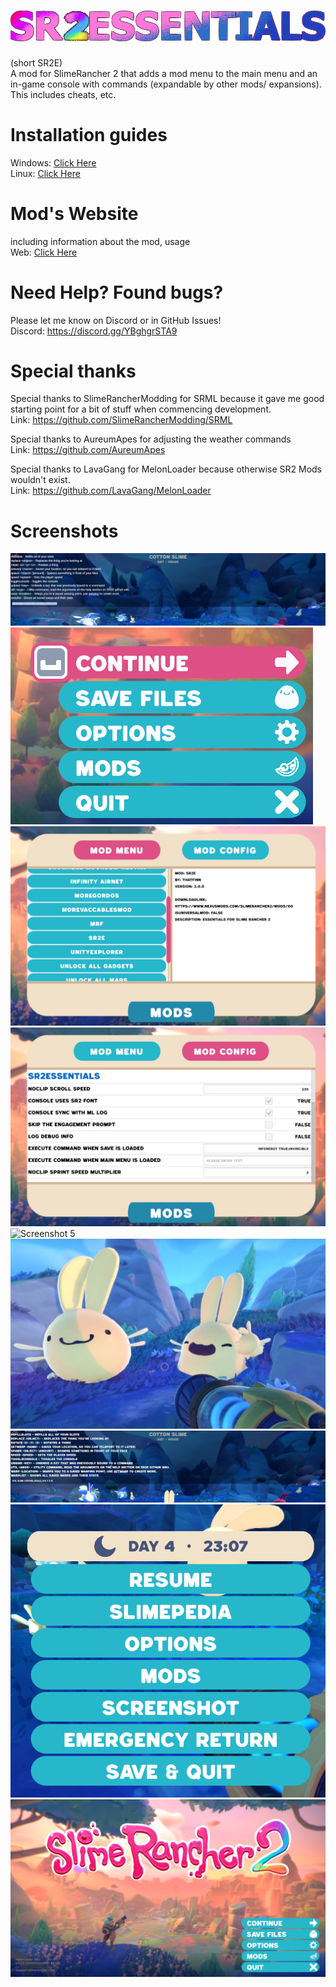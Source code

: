 # ![logo](https://github.com/ThatFinnDev/SR2E/blob/experimental/.readme/logo.png?raw=true)
(short SR2E)<br />
A mod for SlimeRancher 2 that adds a mod menu to the main menu and an in-game console with commands (expandable by other mods/ expansions). This includes cheats, etc.

# Installation guides
Windows: [Click Here](https://sr2e.thatfinn.dev/docs/installation/windows-installation-guide)<br />
Linux: [Click Here](https://sr2e.thatfinn.dev/docs/installation/linux-installation-guide)

# Mod's Website
including information about the mod, usage<br />
Web: [Click Here](https://sr2e.thatfinn.dev)

# Need Help? Found bugs?
Please let me know on Discord or in GitHub Issues!<br />
Discord: https://discord.gg/YBghgrSTA9

# Special thanks
Special thanks to SlimeRancherModding for SRML because it gave me good starting point for a bit of stuff when commencing development.<br />
Link: https://github.com/SlimeRancherModding/SRML

Special thanks to AureumApes for adjusting the weather commands<br />
Link: https://github.com/AureumApes
 
Special thanks to LavaGang for MelonLoader because otherwise SR2 Mods wouldn't exist.<br />
Link: https://github.com/LavaGang/MelonLoader
# Screenshots
![Screenshot 1](https://github.com/ThatFinnDev/SR2E/blob/experimental/.readme/Screenshot1.png?raw=true)
![Screenshot 2](https://github.com/ThatFinnDev/SR2E/blob/experimental/.readme//Screenshot2.png?raw=true)
![Screenshot 3](https://github.com/ThatFinnDev/SR2E/blob/experimental/.readme//Screenshot3.png?raw=true)
![Screenshot 4](https://github.com/ThatFinnDev/SR2E/blob/experimental/.readme//Screenshot4.png?raw=true)
![Screenshot 5](https://github.com/ThatFinnDev/SR2E/blob/experimental/.readme//Screenshot5.png?raw=true)
![Screenshot 6](https://github.com/ThatFinnDev/SR2E/blob/experimental/.readme//Screenshot6.png?raw=true)
![Screenshot 7](https://github.com/ThatFinnDev/SR2E/blob/experimental/.readme//Screenshot7.png?raw=true)
![Screenshot 8](https://github.com/ThatFinnDev/SR2E/blob/experimental/.readme//Screenshot8.png?raw=true)
![Screenshot 9](https://github.com/ThatFinnDev/SR2E/blob/experimental/.readme//Screenshot9.png?raw=true)
